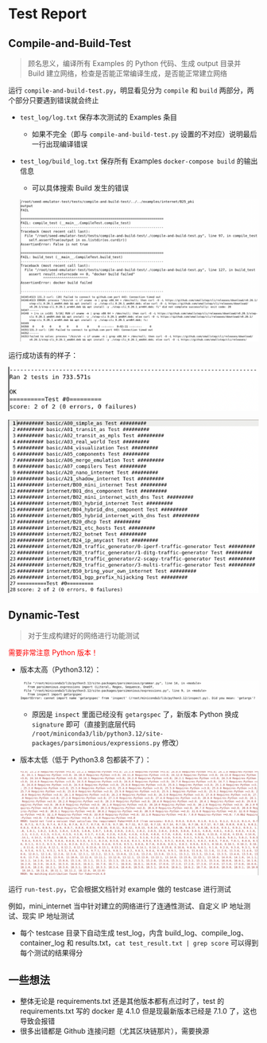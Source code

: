 # Test Report

## Compile-and-Build-Test

> 顾名思义，编译所有 Examples 的 Python 代码、生成 output 目录并 Build 建立网络，检查是否能正常编译生成，是否能正常建立网络

运行 `compile-and-build-test.py`，明显看见分为 `compile` 和 `build` 两部分，两个部分只要遇到错误就会终止

- `test_log/log.txt` 保存本次测试的 Examples 条目
	- 如果不完全（即与 `compile-and-build-test.py` 设置的不对应）说明最后一行出现编译错误
- `test_log/build_log.txt` 保存所有 Examples `docker-compose build` 的输出信息
	- 可以具体搜索 Build 发生的错误
	
	![](../../../assets/Pasted%20image%2020241205230652.png)
	![](../../../assets/Pasted%20image%2020241205230802.png)

运行成功该有的样子：

![](../../../assets/Screenshot%202024-12-05%20at%2023.25.48.png)

![](../../../assets/Pasted%20image%2020241205232749.png)

## Dynamic-Test

> 对于生成构建好的网络进行功能测试

<font color="red">需要非常注意 Python 版本！</font>

- 版本太高（Python3.12）：
	
	![](../../../assets/Pasted%20image%2020241205233046.png)
	
	- 原因是 `inspect` 里面已经没有 `getargspec` 了，新版本 Python 换成 `signature` 即可（直接到底层代码 `/root/miniconda3/lib/python3.12/site-packages/parsimonious/expressions.py` 修改）

- 版本太低（低于 Python3.8 包都装不了）：
	
	![](../../../assets/Pasted%20image%2020241205234556.png)

运行 `run-test.py`，它会根据文档针对 example 做的 testcase 进行测试

例如，mini_internet 当中针对建立的网络进行了连通性测试、自定义 IP 地址测试、现实 IP 地址测试

- 每个 testcase 目录下自动生成 test_log，内含 build_log、compile_log、container_log 和 results.txt，`cat test_result.txt | grep score` 可以得到每个测试的结果得分 

## 一些想法

- 整体无论是 requirements.txt 还是其他版本都有点过时了，test 的 requirements.txt 写的 docker 是 4.1.0 但是现最新版本已经是 7.1.0 了，这也导致会报错
- 很多出错都是 Github 连接问题（尤其区块链那片），需要换源
